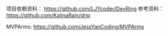 项目依赖资料：
https://github.com/LJYcoder/DevRing
参考资料：
https://github.com/KalinaRain/drip

MVPArms:
https://github.com/JessYanCoding/MVPArms
